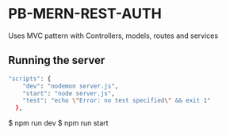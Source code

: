 # PB-MERN-REST-AUTH
Uses MVC pattern with Controllers, models, routes and services

## Running the server
```bash
"scripts": {
    "dev": "nodemon server.js",
    "start": "node server.js",
    "test": "echo \"Error: no test specified\" && exit 1"
  },
```
$ npm run dev
$ npm run start

